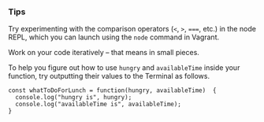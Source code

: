 ### Tips

Try experimenting with the comparison operators (`<`, `>`, `===`, etc.) in the node REPL, which you can launch using the `node` command in Vagrant.

Work on your code iteratively – that means in small pieces. 

To help you figure out how to use `hungry` and `availableTime` inside your function, try outputting their values to the Terminal as follows.

```
const whatToDoForLunch = function(hungry, availableTime)  {
  console.log("hungry is", hungry);
  console.log("availableTime is", availableTime);
}
```
